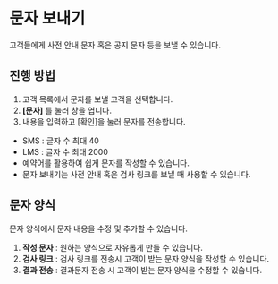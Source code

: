 # 문자 보내기

고객들에게 사전 안내 문자 혹은 공지 문자 등을 보낼 수 있습니다.

## 진행 방법

1. 고객 목록에서 문자를 보낼 고객을 선택합니다.
2. **[문자]** 를 눌러 창을 엽니다.
3. 내용을 입력하고 [확인]을 눌러 문자를 전송합니다.
- SMS : 글자 수 최대 40
- LMS : 글자 수 최대 2000
- 예약어를 활용하여 쉽게 문자를 작성할 수 있습니다.
- 문자 보내기는 사전 안내 혹은 검사 링크를 보낼 때 사용할 수 있습니다.

## 문자 양식  

문자 양식에서 문자 내용을 수정 및 추가할 수 있습니다.  

1. **작성 문자** : 원하는 양식으로 자유롭게 만들 수 있습니다.
2. **검사 링크** : 검사 링크를 전송시 고객이 받는 문자 양식을 작성할 수 있습니다. 
3. **결과 전송** : 결과문자 전송 시 고객이 받는 문자 양식을 수정할 수 있습니다.


